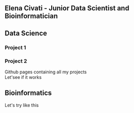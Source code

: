 ## Elena Civati - Junior Data Scientist and Bioinformatician

## Data Science

### Project 1

### Project 2

Github pages containing all my projects   
Let'see if it works

## Bioinformatics

Let's try like this
